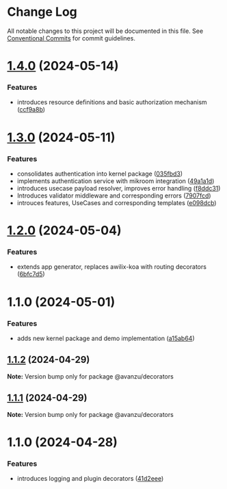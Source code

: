 # Change Log

All notable changes to this project will be documented in this file.
See [Conventional Commits](https://conventionalcommits.org) for commit guidelines.

# [1.4.0](https://github.com/avanzu/node-packages/compare/@avanzu/kernel@1.3.0...@avanzu/kernel@1.4.0) (2024-05-14)


### Features

* introduces resource definitions and basic authorization mechanism ([ccf9a8b](https://github.com/avanzu/node-packages/commit/ccf9a8b3f167151f3a4d88638d81dcca3c814d1b))





# [1.3.0](https://github.com/avanzu/node-packages/compare/@avanzu/kernel@1.2.0...@avanzu/kernel@1.3.0) (2024-05-11)


### Features

* consolidates authentication into kernel package ([035fbd3](https://github.com/avanzu/node-packages/commit/035fbd31e272c2572da6db8fd2f4ede84a7df2de))
* implements authentication service with mikroom integration ([49a1a1d](https://github.com/avanzu/node-packages/commit/49a1a1d733ffb4883b779ee9d14aa5334fe78159))
* introduces usecase payload resolver, improves error handling ([f8ddc31](https://github.com/avanzu/node-packages/commit/f8ddc310ab59c9e35611227dd59c268ae59e423f))
* Introduces validator middleware and corresponding errors ([7907fcd](https://github.com/avanzu/node-packages/commit/7907fcdb916da04c4ed3cd2b4d8d92967c7d6d72))
* introuces features, UseCases and corresponding templates ([e098dcb](https://github.com/avanzu/node-packages/commit/e098dcb7aba831ec40edad9982f88f0fc01487ca))





# [1.2.0](https://github.com/avanzu/node-packages/compare/@avanzu/kernel@1.1.0...@avanzu/kernel@1.2.0) (2024-05-04)


### Features

* extends app generator, replaces awilix-koa with routing decorators ([6bfc7d5](https://github.com/avanzu/node-packages/commit/6bfc7d5f396c9f41fdf318422118319c3af26208))





# 1.1.0 (2024-05-01)


### Features

* adds new kernel package and demo implementation ([a15ab64](https://github.com/avanzu/node-packages/commit/a15ab648e190fbf9d3b010601bf06845b58406aa))





## [1.1.2](https://github.com/avanzu/node-packages/compare/@avanzu/decorators@1.1.1...@avanzu/decorators@1.1.2) (2024-04-29)

**Note:** Version bump only for package @avanzu/decorators





## [1.1.1](https://github.com/avanzu/node-packages/compare/@avanzu/decorators@1.1.0...@avanzu/decorators@1.1.1) (2024-04-29)

**Note:** Version bump only for package @avanzu/decorators





# 1.1.0 (2024-04-28)


### Features

* introduces logging and plugin decorators ([41d2eee](https://github.com/avanzu/node-packages/commit/41d2eee3bd3baba5a5893810bc64c47cf6014c8c))
